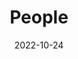 ---
title: People
date: 2022-10-24

type: landing

sections:
  - block: people
    content:
      title: Meet the Team
      # Choose which groups/teams of users to display.
      #   Edit `user_groups` in each user's profile to add them to one or more of these groups.
      user_groups:
          - Principal Investigators
          - Professor
          - Grad Student
          - PhD student
          - MS student
      sort_by: Params.last_name
      sort_ascending: true
    design:
      show_interests: false
      show_role: true
      show_social: true
---
